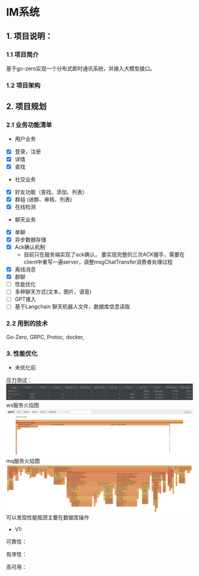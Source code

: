 # IM系统

## 1. 项目说明：

### 1.1 项目简介
基于go-zero实现一个分布式即时通讯系统，并接入大模型接口。

### 1.2 项目架构

## 2. 项目规划

### 2.1 业务功能清单

- 用户业务
- [x] 登录，注册 
- [x] 详情
- [x] 查找
- 社交业务
- [x] 好友功能（查找、添加、列表）
- [x] 群组 (进群、审核、列表)
-[x] 在线检测
- 聊天业务
- [x] 单聊
- [x] 异步数据存储
- [x] Ack确认机制
    - 目前只在服务端实现了ack确认， 要实现完整的三次ACK握手，需要在client中重写一遍server，调整msgChatTransfer消费者处理过程
- [x] 离线消息
- [x] 群聊
- [ ] 性能优化
- [ ] 多种聊天方式(文本，图片，语音)
- [ ] GPT接入
- [ ] 基于Langchain 聊天机器人文件，数据库信息读取

### 2.2 用到的技术

Go-Zero, GRPC, Protoc, docker,


### 3. 性能优化

- 未优化前

压力测试： 
![img.png](fig/v1_ws_压力测试.png)
ws服务火焰图
![img_1.png](fig/v1_ws_火焰图.png)
mq服务火焰图
![img.png](fig/v1_mq_火焰图.png)
可以发现性能瓶颈主要在数据库操作

- V1:


可靠性：

有序性：

高可用：
